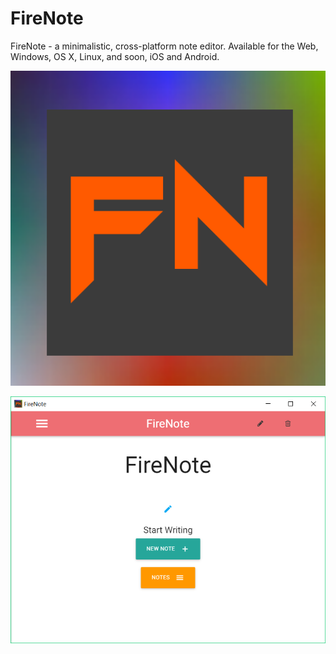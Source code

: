 # FireNote
FireNote - a minimalistic, cross-platform note editor. Available for the Web, Windows, OS X, Linux,
and soon, iOS and Android.

![logo](firenote/img/firenote.png)

![screenshot](firenote-sc1.png)